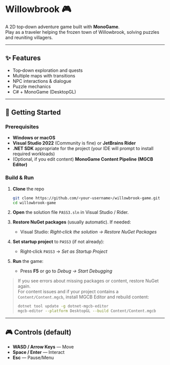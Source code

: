 # Willowbrook 🎮

A 2D top‑down adventure game built with **MonoGame**.  
Play as a traveler helping the frozen town of Willowbrook, solving puzzles and reuniting villagers.

---

## ✨ Features
- Top‑down exploration and quests
- Multiple maps with transitions
- NPC interactions & dialogue
- Puzzle mechanics
- C# + MonoGame (DesktopGL)

---

## 🚀 Getting Started

### Prerequisites
- **Windows or macOS**
- **Visual Studio 2022** (Community is fine) or **JetBrains Rider**
- **.NET SDK** appropriate for the project (your IDE will prompt to install required workloads)
- (Optional, if you edit content) **MonoGame Content Pipeline (MGCB Editor)**

### Build & Run
1. **Clone** the repo
   ```bash
   git clone https://github.com/<your-username>/willowbrook-game.git
   cd willowbrook-game
   ```

2. **Open** the solution file `PASS3.sln` in Visual Studio / Rider.

3. **Restore NuGet packages** (usually automatic). If needed:
   - Visual Studio: *Right‑click the solution → Restore NuGet Packages*

4. **Set startup project** to `PASS3` (if not already):
   - Right‑click `PASS3` → *Set as Startup Project*

5. **Run** the game:
   - Press **F5** or go to *Debug → Start Debugging*

> If you see errors about missing packages or content, restore NuGet again.  
> For content issues and if your project contains a `Content/Content.mgcb`, install MGCB Editor and rebuild content:
> ```bash
> dotnet tool update -g dotnet-mgcb-editor
> mgcb-editor --platform DesktopGL --build Content/Content.mgcb
> ```

---

## 🎮 Controls (default)
- **WASD / Arrow Keys** — Move
- **Space / Enter** — Interact
- **Esc** — Pause/Menu
